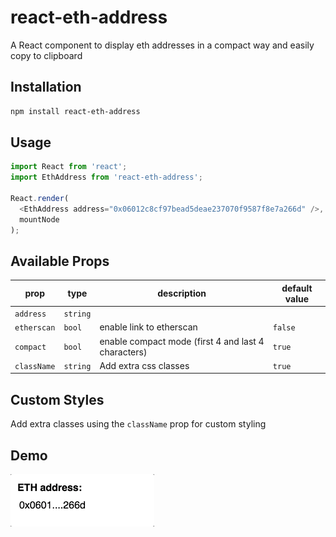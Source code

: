 # react-eth-address

A React component to display eth addresses in a compact way and easily copy to clipboard

## Installation

```sh
npm install react-eth-address
```

## Usage

```js
import React from 'react';
import EthAddress from 'react-eth-address';

React.render(
  <EthAddress address="0x06012c8cf97bead5deae237070f9587f8e7a266d" />,
  mountNode
);
```

## Available Props

prop      | type                 | description | default value
----------|----------------------|--------------|-----------
`address`   | `string`           |              | 
`etherscan`| `bool`              |  enable link to etherscan     |`false`
`compact`| `bool`                |  enable compact mode (first 4 and last 4 characters)   |`true` 
`className`| `string`            |  Add extra css classes    |`true` 

## Custom Styles

Add extra classes using the `className` prop for custom styling

## Demo

![demo](eth-address-demo.gif)